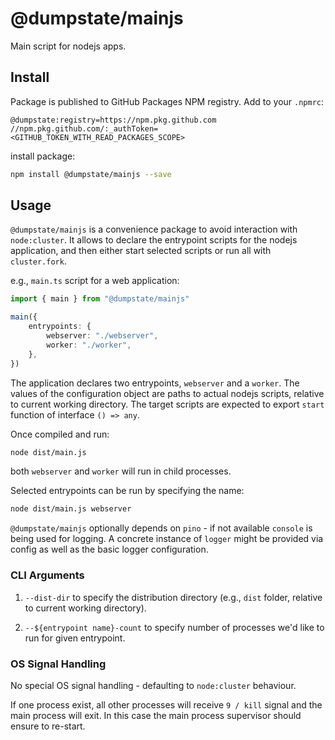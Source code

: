 # @dumpstate/mainjs

Main script for nodejs apps.

## Install

Package is published to GitHub Packages NPM registry. Add to your `.npmrc`:

```
@dumpstate:registry=https://npm.pkg.github.com
//npm.pkg.github.com/:_authToken=<GITHUB_TOKEN_WITH_READ_PACKAGES_SCOPE>
```

install package:

```sh
npm install @dumpstate/mainjs --save
```

## Usage

`@dumpstate/mainjs` is a convenience package to avoid interaction with `node:cluster`. It allows to declare the entrypoint scripts for the nodejs application, and then either start selected scripts or run all with `cluster.fork`.

e.g., `main.ts` script for a web application:

```ts
import { main } from "@dumpstate/mainjs"

main({
	entrypoints: {
		webserver: "./webserver",
		worker: "./worker",
	},
})
```

The application declares two entrypoints, `webserver` and a `worker`. The values of the configuration object are paths to actual nodejs scripts, relative to current working directory. The target scripts are expected to export `start` function of interface `() => any`.

Once compiled and run:

```bash
node dist/main.js
```

both `webserver` and `worker` will run in child processes.

Selected entrypoints can be run by specifying the name:

```bash
node dist/main.js webserver
```

`@dumpstate/mainjs` optionally depends on `pino` - if not available `console` is being used for logging. A concrete instance of `logger` might be provided via config as well as the basic logger configuration.

### CLI Arguments

1. `--dist-dir` to specify the distribution directory (e.g., `dist` folder, relative to current working directory).

2. `--${entrypoint name}-count` to specify number of processes we'd like to run for given entrypoint.

### OS Signal Handling

No special OS signal handling - defaulting to `node:cluster` behaviour.

If one process exist, all other processes will receive `9 / kill` signal and the main process will exit. In this case the main process supervisor should ensure to re-start.
